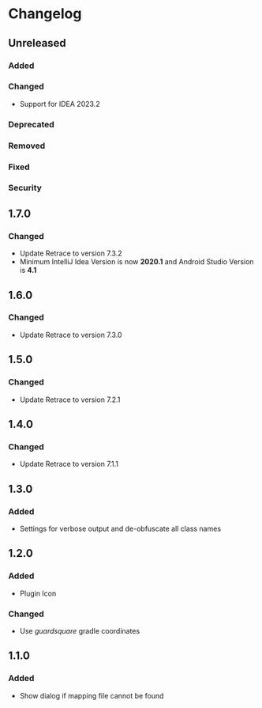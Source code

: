 # Changelog

## Unreleased

### Added

### Changed
- Support for IDEA 2023.2

### Deprecated

### Removed

### Fixed

### Security

## 1.7.0

### Changed
- Update Retrace to version 7.3.2
- Minimum IntelliJ Idea Version is now **2020.1** and Android Studio Version is **4.1**

## 1.6.0

### Changed
- Update Retrace to version 7.3.0

## 1.5.0

### Changed
- Update Retrace to version 7.2.1

## 1.4.0

### Changed
- Update Retrace to version 7.1.1

## 1.3.0

### Added
- Settings for verbose output and de-obfuscate all class names

## 1.2.0

### Added
- Plugin Icon

### Changed
- Use _guardsquare_ gradle coordinates

## 1.1.0

### Added
- Show dialog if mapping file cannot be found
